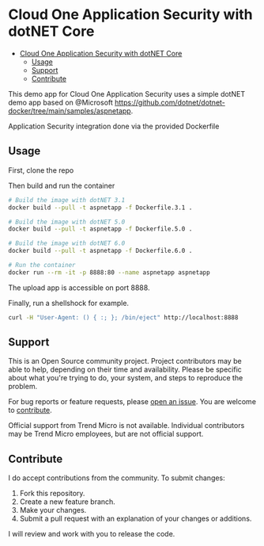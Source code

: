 # Cloud One Application Security with dotNET Core

- [Cloud One Application Security with dotNET Core](#cloud-one-application-security-with-dotnet-core)
  - [Usage](#usage)
  - [Support](#support)
  - [Contribute](#contribute)

This demo app for Cloud One Application Security uses a simple dotNET demo app based on @Microsoft <https://github.com/dotnet/dotnet-docker/tree/main/samples/aspnetapp>.

Application Security integration done via the provided Dockerfile

## Usage

First, clone the repo

Then build and run the container

```sh
# Build the image with dotNET 3.1
docker build --pull -t aspnetapp -f Dockerfile.3.1 .

# Build the image with dotNET 5.0
docker build --pull -t aspnetapp -f Dockerfile.5.0 .

# Build the image with dotNET 6.0
docker build --pull -t aspnetapp -f Dockerfile.6.0 .

# Run the container
docker run --rm -it -p 8888:80 --name aspnetapp aspnetapp
```

The upload app is accessible on port 8888.

Finally, run a shellshock for example.

```sh
curl -H "User-Agent: () { :; }; /bin/eject" http://localhost:8888
```

## Support

This is an Open Source community project. Project contributors may be able to help, depending on their time and availability. Please be specific about what you're trying to do, your system, and steps to reproduce the problem.

For bug reports or feature requests, please [open an issue](../../issues). You are welcome to [contribute](#contribute).

Official support from Trend Micro is not available. Individual contributors may be Trend Micro employees, but are not official support.

## Contribute

I do accept contributions from the community. To submit changes:

1. Fork this repository.
1. Create a new feature branch.
1. Make your changes.
1. Submit a pull request with an explanation of your changes or additions.

I will review and work with you to release the code.
